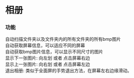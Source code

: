 # 相册  

### 功能  
自动扫描文件夹以及文件夹内的所有文件夹的所有bmp图片  
自动获取屏幕信息，可以适应不同的屏幕  
自动获取bmp图片信息，可以显示不同尺寸的图片  
显示下一张图片: 向左划 或者 点击屏幕右边  
显示上一张图片: 向右划 或者 点击屏幕左边  
退出相册: 类似于全面屏的手势退出方法，在屏幕左右边缘滑动。  